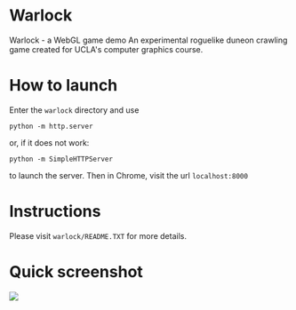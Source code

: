 # Warlock
Warlock - a WebGL game demo
An experimental roguelike duneon crawling game created for UCLA's computer graphics course. 

# How to launch
Enter the `warlock` directory and use
```
python -m http.server
```
or, if it does not work:
```
python -m SimpleHTTPServer
```
to launch the server. Then in Chrome, visit the url `localhost:8000`

# Instructions
Please visit `warlock/README.TXT` for more details. 

# Quick screenshot
<img src="https://github.com/lukevastus/Warlock/blob/master/warlock/demos/screenshot.jpg"/>

